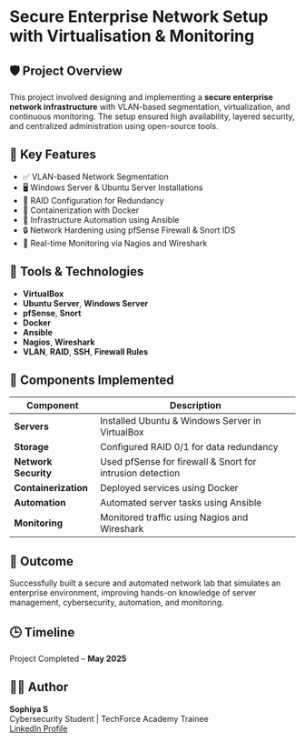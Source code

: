 # Secure Enterprise Network Setup with Virtualisation & Monitoring

## 🛡️ Project Overview
This project involved designing and implementing a **secure enterprise network infrastructure** with VLAN-based segmentation, virtualization, and continuous monitoring. The setup ensured high availability, layered security, and centralized administration using open-source tools.

## 🔧 Key Features
- ✅ VLAN-based Network Segmentation
- 🖥️ Windows Server & Ubuntu Server Installations
- 💾 RAID Configuration for Redundancy
- 🐳 Containerization with Docker
- 🤖 Infrastructure Automation using Ansible
- 🔒 Network Hardening using pfSense Firewall & Snort IDS
- 📡 Real-time Monitoring via Nagios and Wireshark

## 🔨 Tools & Technologies
- **VirtualBox**
- **Ubuntu Server**, **Windows Server**
- **pfSense**, **Snort**
- **Docker**
- **Ansible**
- **Nagios**, **Wireshark**
- **VLAN**, **RAID**, **SSH**, **Firewall Rules**

## 📁 Components Implemented
| Component               | Description                                           |
|------------------------|-------------------------------------------------------|
| **Servers**            | Installed Ubuntu & Windows Server in VirtualBox       |
| **Storage**            | Configured RAID 0/1 for data redundancy               |
| **Network Security**   | Used pfSense for firewall & Snort for intrusion detection |
| **Containerization**   | Deployed services using Docker                        |
| **Automation**         | Automated server tasks using Ansible                 |
| **Monitoring**         | Monitored traffic using Nagios and Wireshark         |

## 📌 Outcome
Successfully built a secure and automated network lab that simulates an enterprise environment, improving hands-on knowledge of server management, cybersecurity, automation, and monitoring.

## 🕒 Timeline
Project Completed – **May 2025**

## 🙋‍♀️ Author
**Sophiya S**  
Cybersecurity Student | TechForce Academy Trainee  
[LinkedIn Profile](https://linkedin.com/in/sophiya-s)
